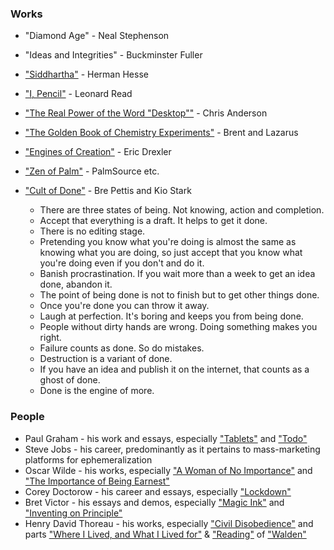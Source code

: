 ### Works

* "Diamond Age" - Neal Stephenson
* "Ideas and Integrities" - Buckminster Fuller
* ["Siddhartha"](http://www.gutenberg.org/files/2500/2500-h/2500-h.htm#2H_4_0001) - Herman Hesse
* ["I, Pencil"](http://c457332.r32.cf2.rackcdn.com/pdf/books/I_Pencil-50th.pdf) - Leonard Read
* ["The Real Power of the Word "Desktop""](https://plus.google.com/105910977869522122580/posts/KgT6EoH9PKq) - Chris Anderson
* ["The Golden Book of Chemistry Experiments"](http://www.scribd.com/doc/21654883/The-Golden-Book-of-Chemistry-Experiments) - Brent and Lazarus
* ["Engines of Creation"](http://e-drexler.com/d/06/00/EOC/EOC_Table_of_Contents.html) - Eric Drexler
* ["Zen of Palm"](http://www.accessdevnet.com/docs/zenofpalm.pdf) - PalmSource etc.
* ["Cult of Done"](http://www.brepettis.com/blog/2009/3/3/the-cult-of-done-manifesto.html) - Bre Pettis and Kio Stark

	* There are three states of being. Not knowing, action and completion.
	* Accept that everything is a draft. It helps to get it done.
	* There is no editing stage.
	* Pretending you know what you're doing is almost the same as knowing what you are doing, so just accept that you know what you're doing even if you don't and do it.
	* Banish procrastination. If you wait more than a week to get an idea done, abandon it.
	* The point of being done is not to finish but to get other things done.
	* Once you're done you can throw it away.
	* Laugh at perfection. It's boring and keeps you from being done.
	* People without dirty hands are wrong. Doing something makes you right.
	* Failure counts as done. So do mistakes.
	* Destruction is a variant of done.
	* If you have an idea and publish it on the internet, that counts as a ghost of done.
	* Done is the engine of more.

### People

* Paul Graham - his work and essays, especially ["Tablets"](http://www.paulgraham.com/tablets.html) and ["Todo"](http://www.paulgraham.com/todo.html) 
* Steve Jobs - his career, predominantly as it pertains to mass-marketing platforms for ephemeralization
* Oscar Wilde - his works, especially ["A Woman of No Importance"](http://www.gutenberg.org/catalog/world/readfile?fk_files=1443797&pageno=7) and ["The Importance of Being Earnest"](http://www.gutenberg.org/catalog/world/readfile?fk_files=1838478&pageno=3)
* Corey Doctorow - his career and essays, especially ["Lockdown"](http://boingboing.net/2012/01/10/lockdown.html)
* Bret Victor - his essays and demos, especially ["Magic Ink"](http://worrydream.com/MagicInk/) and ["Inventing on Principle"](http://vimeo.com/36579366)
* Henry David Thoreau - his works, especially ["Civil Disobedience"](http://thoreau.eserver.org/civil.html) and parts ["Where I Lived, and What I Lived for"](http://thoreau.eserver.org/walden02.html) & ["Reading"](http://thoreau.eserver.org/walden03.html) of ["Walden"](http://thoreau.eserver.org/walden00.html)
